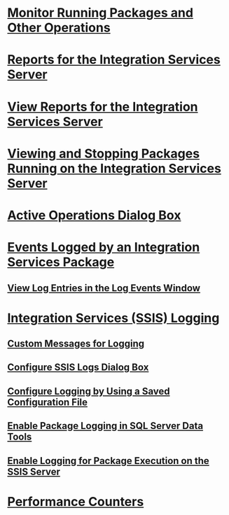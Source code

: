 # [Monitor Running Packages and Other Operations](monitor-running-packages-and-other-operations.md)  
# [Reports for the Integration Services Server](reports-for-the-integration-services-server.md)  
# [View Reports for the Integration Services Server](view-reports-for-the-integration-services-server.md)  
# [Viewing and Stopping Packages Running on the Integration Services Server](viewing-and-stopping-packages-running-on-the-integration-services-server.md)  
# [Active Operations Dialog Box](active-operations-dialog-box.md)  
# [Events Logged by an Integration Services Package](events-logged-by-an-integration-services-package.md)  
## [View Log Entries in the Log Events Window](view-log-entries-in-the-log-events-window.md)  
# [Integration Services (SSIS) Logging](integration-services-ssis-logging.md)  
## [Custom Messages for Logging](custom-messages-for-logging.md)  
## [Configure SSIS Logs Dialog Box](configure-ssis-logs-dialog-box.md)  
## [Configure Logging by Using a Saved Configuration File](configure-logging-by-using-a-saved-configuration-file.md)  
## [Enable Package Logging in SQL Server Data Tools](enable-package-logging-in-sql-server-data-tools.md)  
## [Enable Logging for Package Execution on the SSIS Server](enable-logging-for-package-execution-on-the-ssis-server.md)  
# [Performance Counters](performance-counters.md)  
